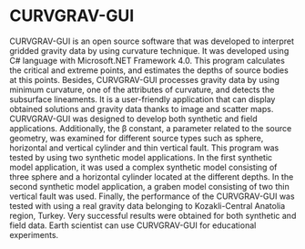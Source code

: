 # CURVGRAV-GUI
CURVGRAV-GUI is an open source software that was developed to interpret gridded gravity data by using curvature technique. It was developed using C# language with Microsoft.NET Framework 4.0. This program calculates the critical and extreme points, and estimates the depths of source bodies at this points. Besides, CURVGRAV-GUI processes gravity data by using minimum curvature, one of the attributes of curvature, and detects the subsurface lineaments. It is a user-friendly application that can display obtained solutions and gravity data thanks to image and scatter maps. CURVGRAV-GUI was designed to develop both synthetic and field applications. Additionally, the β constant, a parameter related to the source geometry, was examined for different source types such as sphere, horizontal and vertical cylinder and thin vertical fault. This program was tested by using two synthetic model applications. In the first synthetic model application, it was used a complex synthetic model consisting of three sphere and a horizontal cylinder located at the different depths. In the second synthetic model application, a graben model consisting of two thin vertical fault was used. Finally, the performance of the CURVGRAV-GUI was tested with using a real gravity data belonging to Kozakli-Central Anatolia region, Turkey. Very successful results were obtained for both synthetic and field data. Earth scientist can use CURVGRAV-GUI for educational experiments.  
